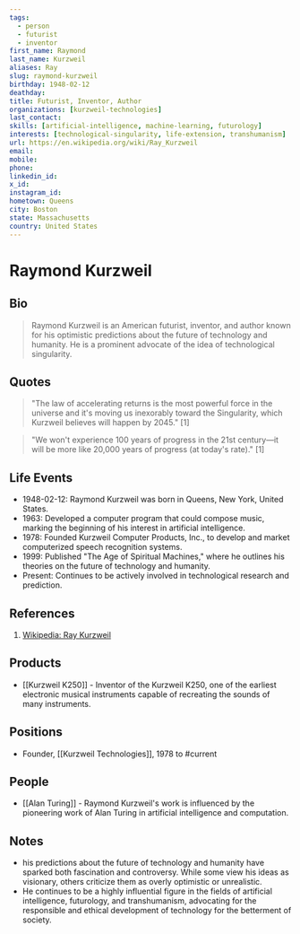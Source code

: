 ```yaml
---
tags:
  - person
  - futurist
  - inventor
first_name: Raymond
last_name: Kurzweil
aliases: Ray
slug: raymond-kurzweil
birthday: 1948-02-12
deathday: 
title: Futurist, Inventor, Author
organizations: [kurzweil-technologies]
last_contact: 
skills: [artificial-intelligence, machine-learning, futurology]
interests: [technological-singularity, life-extension, transhumanism]
url: https://en.wikipedia.org/wiki/Ray_Kurzweil
email: 
mobile: 
phone: 
linkedin_id: 
x_id: 
instagram_id: 
hometown: Queens
city: Boston
state: Massachusetts
country: United States
---
```


# Raymond Kurzweil

## Bio

> Raymond Kurzweil is an American futurist, inventor, and author known for his optimistic predictions about the future of technology and humanity. He is a prominent advocate of the idea of technological singularity.

## Quotes

> "The law of accelerating returns is the most powerful force in the universe and it's moving us inexorably toward the Singularity, which Kurzweil believes will happen by 2045." [1]

> "We won't experience 100 years of progress in the 21st century—it will be more like 20,000 years of progress (at today's rate)." [1]

## Life Events

- 1948-02-12: Raymond Kurzweil was born in Queens, New York, United States.
- 1963: Developed a computer program that could compose music, marking the beginning of his interest in artificial intelligence.
- 1978: Founded Kurzweil Computer Products, Inc., to develop and market computerized speech recognition systems.
- 1999: Published "The Age of Spiritual Machines," where he outlines his theories on the future of technology and humanity.
- Present: Continues to be actively involved in technological research and prediction.

## References

1. [Wikipedia: Ray Kurzweil](https://en.wikipedia.org/wiki/Ray_Kurzweil)

## Products

- [[Kurzweil K250]] - Inventor of the Kurzweil K250, one of the earliest electronic musical instruments capable of recreating the sounds of many instruments.

## Positions

- Founder, [[Kurzweil Technologies]], 1978 to #current

## People

- [[Alan Turing]] - Raymond Kurzweil's work is influenced by the pioneering work of Alan Turing in artificial intelligence and computation.

## Notes

- his predictions about the future of technology and humanity have sparked both fascination and controversy. While some view his ideas as visionary, others criticize them as overly optimistic or unrealistic.
- He continues to be a highly influential figure in the fields of artificial intelligence, futurology, and transhumanism, advocating for the responsible and ethical development of technology for the betterment of society.
